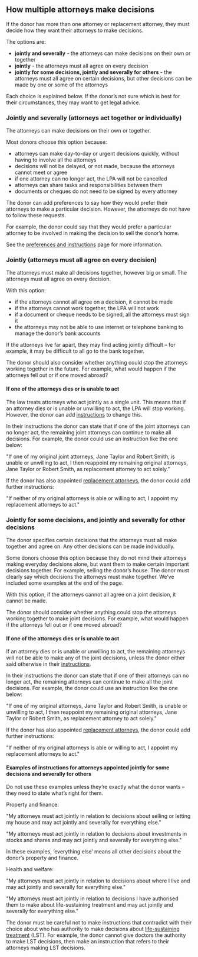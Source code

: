 ## How multiple attorneys make decisions

If the donor has more than one attorney or replacement attorney, they must decide how they want their attorneys to make decisions.

The options are:

* **jointly and severally** - the attorneys can make decisions on their own or together
* **jointly** - the attorneys must all agree on every decision
* **jointly for some decisions, jointly and severally for others** - the attorneys must all agree on certain decisions, but other decisions can be made by one or some of the attorneys

Each choice is explained below. If the donor’s not sure which is best for their circumstances, they may want to get legal advice.

### Jointly and severally (attorneys act together or individually)

The attorneys can make decisions on their own or together.

Most donors choose this option because:

* attorneys can make day-to-day or urgent decisions quickly, without having to involve all the attorneys
* decisions will not be delayed, or not made, because the attorneys cannot meet or agree
* if one attorney can no longer act, the LPA will not be cancelled
* attorneys can share tasks and responsibilities between them
* documents or cheques do not need to be signed by every attorney

The donor can add preferences to say how they would prefer their attorneys to make a particular decision. However, the attorneys do not have to follow these requests.

For example, the donor could say that they would prefer a particular attorney to be involved in making the decision to sell the donor’s home.

See the [preferences and instructions](/help/#topic-preferences-and-instructions) page for more information.

### Jointly (attorneys must all agree on every decision)

The attorneys must make all decisions together, however big or small. The attorneys must all agree on every decision.

With this option:

* if the attorneys cannot all agree on a decision, it cannot be made
* if the attorneys cannot work together, the LPA will not work
* if a document or cheque needs to be signed, all the attorneys must sign it
* the attorneys may not be able to use internet or telephone banking to manage the donor’s bank accounts

If the attorneys live far apart, they may find acting jointly difficult – for example, it may be difficult to all go to the bank together.

The donor should also consider whether anything could stop the attorneys working together in the future. For example, what would happen if the attorneys fell out or if one moved abroad?

#### If one of the attorneys dies or is unable to act

The law treats attorneys who act jointly as a single unit. This means that if an attorney dies or is unable or unwilling to act, the LPA will stop working. However, the donor can add [instructions](/help/#topic-preferences-and-instructions) to change this.

In their instructions the donor can state that if one of the joint attorneys can no longer act, the remaining joint attorneys can continue to make all decisions. For example, the donor could use an instruction like the one below:

"If one of my original joint attorneys, Jane Taylor and Robert Smith, is unable or unwilling to act, I then reappoint my remaining original attorneys, Jane Taylor or Robert Smith, as replacement attorney to act solely."

If the donor has also appointed [replacement attorneys](/help/#topic-replacement-attorneys), the donor could add further instructions:

"If neither of my original attorneys is able or willing to act, I appoint my replacement attorneys to act."

### Jointly for some decisions, and jointly and severally for other decisions

The donor specifies certain decisions that the attorneys must all make together and agree on. Any other decisions can be made individually.

Some donors choose this option because they do not mind their attorneys making everyday decisions alone, but want them to make certain important decisions together. For example, selling the donor’s house. The donor must clearly say which decisions the attorneys must make together. We’ve included some examples at the end of the page.

With this option, if the attorneys cannot all agree on a joint decision, it cannot be made.

The donor should consider whether anything could stop the attorneys working together to make joint decisions. For example, what would happen if the attorneys fell out or if one moved abroad?

#### If one of the attorneys dies or is unable to act

If an attorney dies or is unable or unwilling to act, the remaining attorneys will not be able to make any of the joint decisions, unless the donor either said otherwise in their [instructions](/help/#topic-preferences-and-instructions).

In their instructions the donor can state that if one of their attorneys can no longer act, the remaining attorneys can continue to make all the joint decisions. For example, the donor could use an instruction like the one below:

"If one of my original attorneys, Jane Taylor and Robert Smith, is unable or unwilling to act, I then reappoint my remaining original attorneys, Jane Taylor or Robert Smith, as replacement attorney to act solely."

If the donor has also appointed [replacement attorneys](/help/#topic-replacement-attorneys), the donor could add further instructions:

"If neither of my original attorneys is able or willing to act, I appoint my replacement attorneys to act."

#### Examples of instructions for attorneys appointed jointly for some decisions and severally for others

Do not use these examples unless they’re exactly what the donor wants – they need to state what’s right for them.

Property and finance:

"My attorneys must act jointly in relation to decisions about selling or letting my house and may act jointly and severally for everything else."

"My attorneys must act jointly in relation to decisions about investments in stocks and shares and may act jointly and severally for everything else."

In these examples, ‘everything else’ means all other decisions about the donor’s property and finance.

Health and welfare:

"My attorneys must act jointly in relation to decisions about where I live and may act jointly and severally for everything else."

"My attorneys must act jointly in relation to decisions I have authorised them to make about life-sustaining treatment and may act jointly and severally for everything else."

The donor must be careful not to make instructions that contradict with their choice about who has authority to make decisions about [life-sustaining treatment](/help/#topic-life-sustaining-treatment) (LST). For example, the donor cannot give doctors the authority to make LST decisions, then make an instruction that refers to their attorneys making LST decisions.
